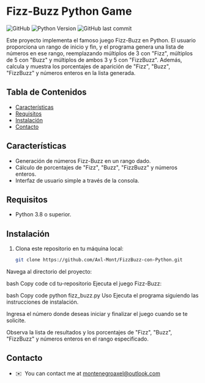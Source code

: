 
# Fizz-Buzz Python Game

![GitHub](https://img.shields.io/github/license/Axl-Mont/FizzBuzz-con-Python)
![Python Version](https://img.shields.io/badge/python-3.8%2B-blue)
![GitHub last commit](https://img.shields.io/github/last-commit/Axl-Mont/FizzBuzz-con-Python)

Este proyecto implementa el famoso juego Fizz-Buzz en Python. El usuario proporciona un rango de inicio y fin, y el programa genera una lista de números en ese rango, reemplazando múltiplos de 3 con "Fizz", múltiplos de 5 con "Buzz" y múltiplos de ambos 3 y 5 con "FizzBuzz". Además, calcula y muestra los porcentajes de aparición de "Fizz", "Buzz", "FizzBuzz" y números enteros en la lista generada.

## Tabla de Contenidos

- [Características](#características)
- [Requisitos](#requisitos)
- [Instalación](#instalación)
- [Contacto](#contacto)


## Características

- Generación de números Fizz-Buzz en un rango dado.
- Cálculo de porcentajes de "Fizz", "Buzz", "FizzBuzz" y números enteros.
- Interfaz de usuario simple a través de la consola.

## Requisitos

- Python 3.8 o superior.

## Instalación

1. Clona este repositorio en tu máquina local:

   ```bash
   git clone https://github.com/Axl-Mont/FizzBuzz-con-Python.git
Navega al directorio del proyecto:

bash
Copy code
cd tu-repositorio
Ejecuta el juego Fizz-Buzz:

bash
Copy code
python fizz_buzz.py
Uso
Ejecuta el programa siguiendo las instrucciones de instalación.

Ingresa el número donde deseas iniciar y finalizar el juego cuando se te solicite.

Observa la lista de resultados y los porcentajes de "Fizz", "Buzz", "FizzBuzz" y números enteros en el rango especificado.

## Contacto

*   ✉️  You can contact me at [montenegroaxel@outlook.com](mailto:montenegroaxel@outlook.com)
